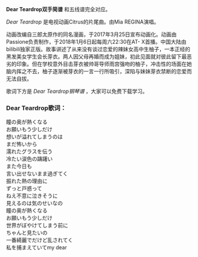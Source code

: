 

**Dear Teardrop双手简谱** 和五线谱完全对应。

_Dear Teardrop_ 是电视动画Citrus的片尾曲。由Mia REGINA演唱。

动画改编自三郎太原作的同名漫画，于2017年3月25日宣布动画化。动画由Passione负责制作，于2018年1月6日起每周六22:30在AT-
X首播。中国大陆由bilibili独家正版。故事讲述了从来没有谈过恋爱的辣妹女高中生柚子，一本正经的黑发美女学生会长芽衣。两人因父母再婚而成为姐妹，初此见面就对彼此留下最恶劣的印象。但在学校意外目击芽衣被帅哥导师雨宫强吻的柚子，冲击性的场面在她脑内挥之不去，柚子逐渐被芽衣的一言一行所吸引，深陷与妹妹芽衣禁断的恋爱而无法自拔。

歌词下方是 _Dear Teardrop钢琴谱_ ，大家可以免费下载学习。

### Dear Teardrop歌词：

瞳の奥が熱くなる  
お願いもう少しだけ  
想いが溢れてしまうのは  
まだ怖いから  
濡れたグラスを伝う  
冷たい涙色の躊躇い  
また今日も  
言い出せないまま過ぎてく  
振れた熱の理由に  
ずっと戸惑って  
ねえ不意に泣きそうに  
見えるのは気のせいなの  
瞳の奥が熱くなる  
お願いもう少しだけ  
世界がぼやけてしまう前に  
ちゃんと見たいの  
一番綺麗でだけど乱されてく  
私を捕まえていてmy dear

